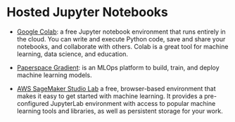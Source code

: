 # Hosted Jupyter Notebooks
* [Google Colab](https://colab.research.google.com/): a free Jupyter notebook environment that runs entirely in the cloud. You can write and execute Python code, save and share your notebooks, and collaborate with others. Colab is a great tool for machine learning, data science, and education.

* [Paperspace Gradient](https://www.paperspace.com/gradient): is an MLOps platform to build, train, and deploy machine learning models.

* [AWS SageMaker Studio Lab](https://aws.amazon.com/sagemaker/studio/) a free, browser-based environment that makes it easy to get started with machine learning. It provides a pre-configured JupyterLab environment with access to popular machine learning tools and libraries, as well as persistent storage for your work.

